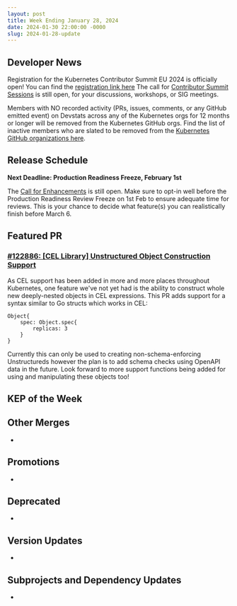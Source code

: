 ```yaml
---
layout: post
title: Week Ending January 28, 2024
date: 2024-01-30 22:00:00 -0000
slug: 2024-01-28-update
---
```


## Developer News

Registration for the Kubernetes Contributor Summit EU 2024 is officially open! You can find the [registration link here](https://www.kubernetes.dev/events/2024/kcseu/registration/)
The call for [Contributor Summit Sessions](https://docs.google.com/forms/d/e/1FAIpQLSfndK6hEDUQlC75_fol0NotaK_FrSC1D1EB-GTP3AsLpRecjw/viewform) is still open, for your discussions, workshops, or SIG meetings.

Members with NO recorded activity (PRs, issues, comments, or any GitHub emitted event) on Devstats across any of the Kubernetes orgs for 12 months or longer will be removed from the Kubernetes GitHub orgs. Find the list of inactive members who are slated to be removed from the [Kubernetes GitHub organizations here](https://github.com/kubernetes/org/issues/4726).

## Release Schedule

**Next Deadline: Production Readiness Freeze, February 1st**

The [Call for Enhancements](https://groups.google.com/a/kubernetes.io/g/dev/c/F1IaVzOhlOE) is still open. Make sure to opt-in well before the Production Readiness Review Freeze on 1st Feb to ensure adequate time for reviews. This is your chance to decide what feature(s) you can realistically finish before March 6.

## Featured PR

### [#122886: [CEL Library] Unstructured Object Construction Support](https://github.com/kubernetes/kubernetes/pull/122886)

As CEL support has been added in more and more places throughout Kubernetes, one feature we've not yet had is the ability to construct whole new deeply-nested objects in CEL expressions. This PR adds support for a syntax similar to Go structs which works in CEL:

```
Object{
    spec: Object.spec{
        replicas: 3
    }
}
```

Currently this can only be used to creating non-schema-enforcing Unstructureds however the plan is to add schema checks using OpenAPI data in the future. Look forward to more support functions being added for using and manipulating these objects too!

## KEP of the Week


## Other Merges

*

## Promotions

*

## Deprecated

*

## Version Updates

*

## Subprojects and Dependency Updates

*
